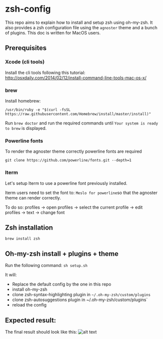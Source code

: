 # zsh-config

This repo aims to explain how to install and setup zsh using oh-my-zsh.
It also provides a zsh configuration file using the `agnoster` theme and a bunch of plugins.
This doc is written for MacOS users.

## Prerequisites

### Xcode (cli tools)

Install the cli tools following this tutorial:
http://osxdaily.com/2014/02/12/install-command-line-tools-mac-os-x/

### brew

Install homebrew:

```
/usr/bin/ruby -e "$(curl -fsSL https://raw.githubusercontent.com/Homebrew/install/master/install)"
```

Run `brew doctor` and run the required commands until `Your system is ready to brew` is displayed.

### Powerline fonts

To render the agnoster theme correctly powerline fonts are required

```
git clone https://github.com/powerline/fonts.git --depth=1

```

### Iterm

Let's setup Iterm to use a powerline font previously installed.

Iterm users need to set the font to: `Meslo for powerline`so that the agnoster theme can render correctly.

To do so: profiles -> open profiles ->  select the current profile -> edit profiles -> text -> change font

## Zsh installation

`brew install zsh`

## Oh-my-zsh install + plugins + theme

Run the following command:
`sh setup.sh`

It will:
- Replace the default config by the one in this repo
- install oh-my-zsh
- clone zsh-syntax-highlighting plugin in `~/.oh-my-zsh/custom/plugins`
- clone zsh-autosuggestions plugin in ~/.oh-my-zsh/custom/plugins`
- reload the config

## Expected result:

The final result should look like this:
![alt text](https://gist.githubusercontent.com/agnoster/3712874/raw/screenshot.png)
